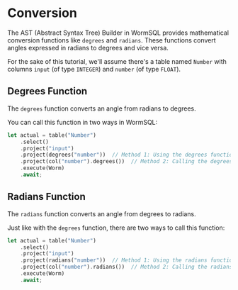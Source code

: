 # Conversion 

The AST (Abstract Syntax Tree) Builder in WormSQL provides mathematical conversion functions like `degrees` and `radians`. These functions convert angles expressed in radians to degrees and vice versa.

For the sake of this tutorial, we'll assume there's a table named `Number` with columns `input` (of type `INTEGER`) and `number` (of type `FLOAT`).

## Degrees Function

The `degrees` function converts an angle from radians to degrees.

You can call this function in two ways in WormSQL:

```rust
let actual = table("Number")
    .select()
    .project("input")
    .project(degrees("number"))  // Method 1: Using the degrees function directly
    .project(col("number").degrees())  // Method 2: Calling the degrees method on a column
    .execute(Worm)
    .await;
```

## Radians Function

The `radians` function converts an angle from degrees to radians.

Just like with the `degrees` function, there are two ways to call this function:

```rust
let actual = table("Number")
    .select()
    .project("input")
    .project(radians("number"))  // Method 1: Using the radians function directly
    .project(col("number").radians())  // Method 2: Calling the radians method on a column
    .execute(Worm)
    .await;
```